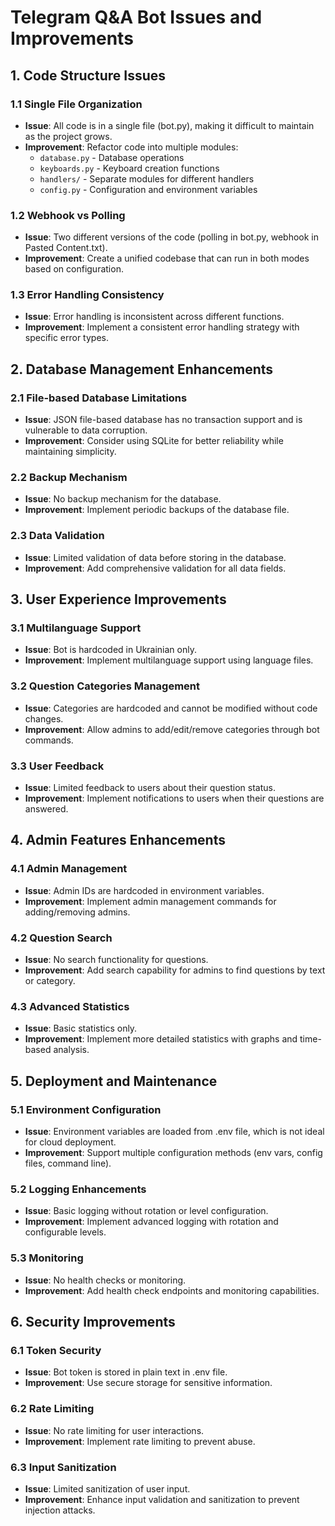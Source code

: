 # Telegram Q&A Bot Issues and Improvements

## 1. Code Structure Issues

### 1.1 Single File Organization
- **Issue**: All code is in a single file (bot.py), making it difficult to maintain as the project grows.
- **Improvement**: Refactor code into multiple modules:
  - `database.py` - Database operations
  - `keyboards.py` - Keyboard creation functions
  - `handlers/` - Separate modules for different handlers
  - `config.py` - Configuration and environment variables

### 1.2 Webhook vs Polling
- **Issue**: Two different versions of the code (polling in bot.py, webhook in Pasted Content.txt).
- **Improvement**: Create a unified codebase that can run in both modes based on configuration.

### 1.3 Error Handling Consistency
- **Issue**: Error handling is inconsistent across different functions.
- **Improvement**: Implement a consistent error handling strategy with specific error types.

## 2. Database Management Enhancements

### 2.1 File-based Database Limitations
- **Issue**: JSON file-based database has no transaction support and is vulnerable to data corruption.
- **Improvement**: Consider using SQLite for better reliability while maintaining simplicity.

### 2.2 Backup Mechanism
- **Issue**: No backup mechanism for the database.
- **Improvement**: Implement periodic backups of the database file.

### 2.3 Data Validation
- **Issue**: Limited validation of data before storing in the database.
- **Improvement**: Add comprehensive validation for all data fields.

## 3. User Experience Improvements

### 3.1 Multilanguage Support
- **Issue**: Bot is hardcoded in Ukrainian only.
- **Improvement**: Implement multilanguage support using language files.

### 3.2 Question Categories Management
- **Issue**: Categories are hardcoded and cannot be modified without code changes.
- **Improvement**: Allow admins to add/edit/remove categories through bot commands.

### 3.3 User Feedback
- **Issue**: Limited feedback to users about their question status.
- **Improvement**: Implement notifications to users when their questions are answered.

## 4. Admin Features Enhancements

### 4.1 Admin Management
- **Issue**: Admin IDs are hardcoded in environment variables.
- **Improvement**: Implement admin management commands for adding/removing admins.

### 4.2 Question Search
- **Issue**: No search functionality for questions.
- **Improvement**: Add search capability for admins to find questions by text or category.

### 4.3 Advanced Statistics
- **Issue**: Basic statistics only.
- **Improvement**: Implement more detailed statistics with graphs and time-based analysis.

## 5. Deployment and Maintenance

### 5.1 Environment Configuration
- **Issue**: Environment variables are loaded from .env file, which is not ideal for cloud deployment.
- **Improvement**: Support multiple configuration methods (env vars, config files, command line).

### 5.2 Logging Enhancements
- **Issue**: Basic logging without rotation or level configuration.
- **Improvement**: Implement advanced logging with rotation and configurable levels.

### 5.3 Monitoring
- **Issue**: No health checks or monitoring.
- **Improvement**: Add health check endpoints and monitoring capabilities.

## 6. Security Improvements

### 6.1 Token Security
- **Issue**: Bot token is stored in plain text in .env file.
- **Improvement**: Use secure storage for sensitive information.

### 6.2 Rate Limiting
- **Issue**: No rate limiting for user interactions.
- **Improvement**: Implement rate limiting to prevent abuse.

### 6.3 Input Sanitization
- **Issue**: Limited sanitization of user input.
- **Improvement**: Enhance input validation and sanitization to prevent injection attacks.
